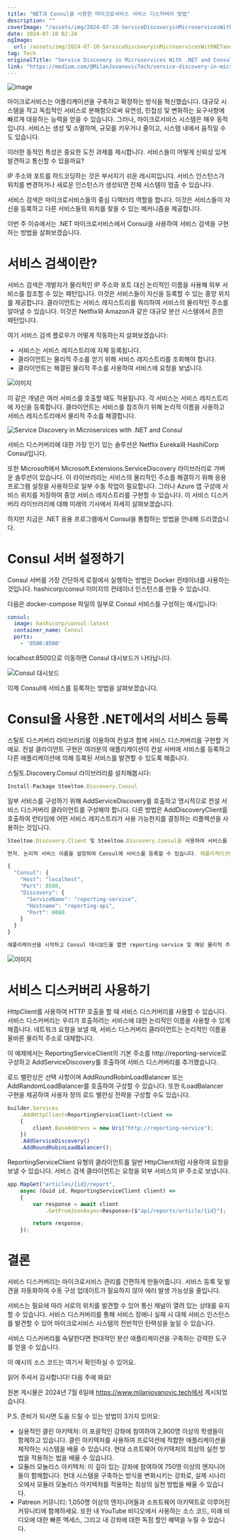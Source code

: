 ```yaml
---
title: "NET과 Consul을 사용한 마이크로서비스 서비스 디스커버리 방법"
description: ""
coverImage: "/assets/img/2024-07-10-ServiceDiscoveryinMicroservicesWithNETandConsul_0.png"
date: 2024-07-10 02:24
ogImage: 
  url: /assets/img/2024-07-10-ServiceDiscoveryinMicroservicesWithNETandConsul_0.png
tag: Tech
originalTitle: "Service Discovery in Microservices With .NET and Consul"
link: "https://medium.com/@MilanJovanovicTech/service-discovery-in-microservices-with-net-and-consul-9eb133d69cd4"
---
```



![image](/assets/img/2024-07-10-ServiceDiscoveryinMicroservicesWithNETandConsul_0.png)

마이크로서비스는 어플리케이션을 구축하고 확장하는 방식을 혁신했습니다. 대규모 시스템을 작고 독립적인 서비스로 분해함으로써 유연성, 민첩성 및 변화하는 요구사항에 빠르게 대응하는 능력을 얻을 수 있습니다. 그러나, 마이크로서비스 시스템은 매우 동적입니다. 서비스는 생성 및 소멸하며, 규모를 키우거나 줄이고, 시스템 내에서 움직일 수도 있습니다.

이러한 동적인 특성은 중요한 도전 과제를 제시합니다. 서비스들이 어떻게 신뢰성 있게 발견하고 통신할 수 있을까요?

IP 주소와 포트를 하드코딩하는 것은 부서지기 쉬운 레시피입니다. 서비스 인스턴스가 위치를 변경하거나 새로운 인스턴스가 생성되면 전체 시스템이 멈출 수 있습니다.

<div class="content-ad"></div>

서비스 검색은 마이크로서비스들의 중심 디렉터리 역할을 합니다. 이것은 서비스들이 자신을 등록하고 다른 서비스들의 위치를 찾을 수 있는 메커니즘을 제공합니다.

이번 주 이슈에서는 .NET 마이크로서비스에서 Consul을 사용하여 서비스 검색을 구현하는 방법을 살펴보겠습니다.

# 서비스 검색이란?

서비스 검색은 개발자가 물리적인 IP 주소와 포트 대신 논리적인 이름을 사용해 외부 서비스를 참조할 수 있는 패턴입니다. 이것은 서비스들이 자신을 등록할 수 있는 중앙 위치를 제공합니다. 클라이언트는 서비스 레지스트리를 쿼리하여 서비스의 물리적인 주소를 알아낼 수 있습니다. 이것은 Netflix와 Amazon과 같은 대규모 분산 시스템에서 흔한 패턴입니다.

<div class="content-ad"></div>

여기 서비스 검색 플로우가 어떻게 작동하는지 살펴보겠습니다:

- 서비스는 서비스 레지스트리에 자체 등록됩니다.
- 클라이언트는 물리적 주소를 얻기 위해 서비스 레지스트리를 조회해야 합니다.
- 클라이언트는 해결된 물리적 주소를 사용하여 서비스에 요청을 보냅니다.

![이미지](/assets/img/2024-07-10-ServiceDiscoveryinMicroservicesWithNETandConsul_1.png)

이 같은 개념은 여러 서비스를 호출할 때도 적용됩니다. 각 서비스는 서비스 레지스트리에 자신을 등록합니다. 클라이언트는 서비스를 참조하기 위해 논리적 이름을 사용하고 서비스 레지스트리에서 물리적 주소를 해결합니다.

<div class="content-ad"></div>

![Service Discovery in Microservices with .NET and Consul](/assets/img/2024-07-10-ServiceDiscoveryinMicroservicesWithNETandConsul_2.png)

서비스 디스커버리에 대한 가장 인기 있는 솔루션은 Netflix Eureka와 HashiCorp Consul입니다.

또한 Microsoft에서 Microsoft.Extensions.ServiceDiscovery 라이브러리로 가벼운 솔루션이 있습니다. 이 라이브러리는 서비스의 물리적인 주소를 해결하기 위해 응용 프로그램 설정을 사용하므로 일부 수동 작업이 필요합니다. 그러나 Azure 앱 구성에 서비스 위치를 저장하여 중앙 서비스 레지스트리를 구현할 수 있습니다. 이 서비스 디스커버리 라이브러리에 대해 미래의 기사에서 자세히 살펴보겠습니다.

하지만 지금은 .NET 응용 프로그램에서 Consul을 통합하는 방법을 안내해 드리겠습니다.

<div class="content-ad"></div>

# Consul 서버 설정하기

Consul 서버를 가장 간단하게 로컬에서 실행하는 방법은 Docker 컨테이너를 사용하는 것입니다. hashicorp/consul 이미지의 컨테이너 인스턴스를 만들 수 있습니다.

다음은 docker-compose 파일의 일부로 Consul 서비스를 구성하는 예시입니다:

```yaml
consul:
  image: hashicorp/consul:latest
  container_name: Consul
  ports:
    - '8500:8500'
```

<div class="content-ad"></div>

localhost:8500으로 이동하면 Consul 대시보드가 나타납니다.

![Consul 대시보드](/assets/img/2024-07-10-ServiceDiscoveryinMicroservicesWithNETandConsul_3.png)

이제 Consul에 서비스를 등록하는 방법을 살펴보겠습니다.

# Consul을 사용한 .NET에서의 서비스 등록

<div class="content-ad"></div>

스틸토 디스커버리 라이브러리를 이용하여 컨설과 함께 서비스 디스커버리를 구현할 거에요. 컨설 클라이언트 구현은 여러분의 애플리케이션이 컨설 서버에 서비스를 등록하고 다른 애플리케이션에 의해 등록된 서비스를 발견할 수 있도록 해줍니다.

스틸토.Discovery.Consul 라이브러리를 설치해봅시다:

```js
Install-Package Steeltoe.Discovery.Consul
```

일부 서비스를 구성하기 위해 AddServiceDiscovery를 호출하고 명시적으로 컨설 서비스 디스커버리 클라이언트를 구성해야 합니다. 다른 방법은 AddDiscoveryClient를 호출하여 런타임에 어떤 서비스 레지스트리가 사용 가능한지를 결정하는 리플렉션을 사용하는 것입니다.

<div class="content-ad"></div>

```js
Steeltoe.Discovery.Client 및 Steeltoe.Discovery.Consul을 사용하여 서비스를 등록할 수 있습니다.

먼저, 논리적 서비스 이름을 설정하여 Consul에 서비스를 등록할 수 있습니다. 애플리케이션이 시작되면 reporting-service 논리적 이름이 Consul 서비스 레지스트리에 추가됩니다. Consul은 이 서비스의 물리적 주소를 저장합니다.

{
  "Consul": {
    "Host": "localhost",
    "Port": 8500,
    "Discovery": {
      "ServiceName": "reporting-service",
      "Hostname": "reporting-api",
      "Port": 8080
    }
  }
}

애플리케이션을 시작하고 Consul 대시보드를 열면 reporting-service 및 해당 물리적 주소를 확인할 수 있어야 합니다.
```

<div class="content-ad"></div>

![이미지](/assets/img/2024-07-10-ServiceDiscoveryinMicroservicesWithNETandConsul_4.png)

# 서비스 디스커버리 사용하기

HttpClient를 사용하여 HTTP 호출을 할 때 서비스 디스커버리를 사용할 수 있습니다. 서비스 디스커버리는 우리가 호출하려는 서비스에 대한 논리적인 이름을 사용할 수 있게 해줍니다. 네트워크 요청을 보낼 때, 서비스 디스커버리 클라이언트는 논리적인 이름을 올바른 물리적 주소로 대체합니다.

이 예제에서는 ReportingServiceClient의 기본 주소를 http://reporting-service로 구성하고 AddServiceDiscovery를 호출하여 서비스 디스커버리를 추가했습니다.

<div class="content-ad"></div>

로드 밸런싱은 선택 사항이며 AddRoundRobinLoadBalancer 또는 AddRandomLoadBalancer를 호출하여 구성할 수 있습니다. 또한 ILoadBalancer 구현을 제공하여 사용자 정의 로드 밸런싱 전략을 구성할 수도 있습니다.

```js
builder.Services
    .AddHttpClient<ReportingServiceClient>(client =>
    {
        client.BaseAddress = new Uri("http://reporting-service");
    })
    .AddServiceDiscovery()
    .AddRoundRobinLoadBalancer();
```

ReportingServiceClient 유형의 클라이언트를 일반 HttpClient처럼 사용하여 요청을 보낼 수 있습니다. 서비스 검색 클라이언트는 요청을 외부 서비스의 IP 주소로 보냅니다.

```js
app.MapGet("articles/{id}/report",
    async (Guid id, ReportingServiceClient client) =>
    {
        var response = await client
            .GetFromJsonAsync<Response>($"api/reports/article/{id}");

        return response;
    });
```

<div class="content-ad"></div>

# 결론

서비스 디스커버리는 마이크로서비스 관리를 간편하게 만들어줍니다. 서비스 등록 및 발견을 자동화하여 수동 구성 업데이트가 필요하지 않아 에러 발생 가능성을 줄입니다.

서비스는 필요에 따라 서로의 위치를 발견할 수 있어 통신 채널이 열려 있는 상태를 유지할 수 있습니다. 서비스 디스커버리를 통해 서비스 장애나 실패 시 대체 서비스 인스턴스를 발견할 수 있어 마이크로서비스 시스템의 전반적인 탄력성을 높일 수 있습니다.

서비스 디스커버리를 숙달한다면 현대적인 분산 애플리케이션을 구축하는 강력한 도구를 얻을 수 있습니다.

<div class="content-ad"></div>

이 예시의 소스 코드는 여기서 확인하실 수 있어요.

읽어 주셔서 감사합니다! 다음 주에 봐요!

원본 게시물은 2024년 7월 6일에 https://www.milanjovanovic.tech에서 게시되었습니다.

P.S. 준비가 되시면 도움 드릴 수 있는 방법이 3가지 있어요:

<div class="content-ad"></div>

- 실용적인 클린 아키텍처: 이 포괄적인 강좌에 참여하여 2,900명 이상의 학생들이 함께하고 있습니다. 클린 아키텍처를 사용하여 프로덕션에 적합한 애플리케이션을 제작하는 시스템을 배울 수 있습니다. 현대 소프트웨어 아키텍처의 최상의 실천 방법을 적용하는 법을 배울 수 있습니다.
- 모듈러 모놀리스 아키텍처: 이 깊이 있는 강좌에 참여하여 750명 이상의 엔지니어들이 함께합니다. 현대 시스템을 구축하는 방식을 변화시키는 강좌로, 실제 시나리오에서 모듈러 모놀리스 아키텍처를 적용하는 최상의 실천 방법을 배울 수 있습니다.
- Patreon 커뮤니티: 1,050명 이상의 엔지니어들과 소프트웨어 아키텍트로 이루어진 커뮤니티에 함께하세요. 또한 내 YouTube 비디오에서 사용하는 소스 코드, 미래 비디오에 대한 빠른 엑세스, 그리고 내 강좌에 대한 독점 할인 혜택을 누릴 수 있습니다.